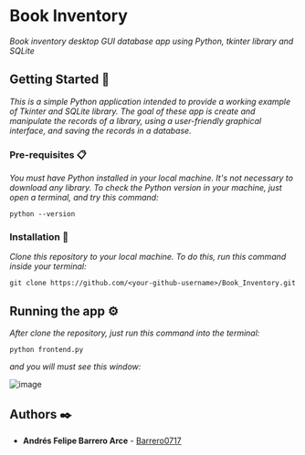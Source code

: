 # Book Inventory 
_Book inventory desktop GUI database app using Python, tkinter library and SQLite_

## Getting Started  🚀

_This is a simple Python application intended to provide a working example of Tkinter and SQLite library. The goal of these app is create and manipulate the records of a library, using a user-friendly graphical interface, and saving the records in a database._

### Pre-requisites  📋

_You must have Python installed in your local machine. It's not necessary to download any library. To check the Python version in your machine, just open a terminal, and try this command:_

```
python --version
```

### Installation  🔧

_Clone this repository to your local machine. To do this, run this command inside your terminal:_

```
git clone https://github.com/<your-github-username>/Book_Inventory.git
```

## Running the app ⚙️

_After clone the repository, just run this command into the terminal:_

```
python frontend.py
```

_and you will must see this window:_

![image](https://user-images.githubusercontent.com/66132335/158263077-c33815c3-100f-4295-ab26-1e79bd889c23.png)


## Authors ✒️

* **Andrés Felipe Barrero Arce** - [Barrero0717](https://github.com/barrero0717)



